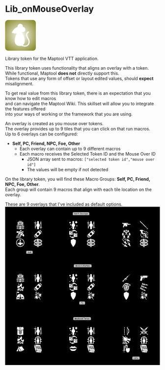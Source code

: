 # Lib_onMouseOverlay
![alt text](https://github.com/Jmr3366/Lib_onMouseOverlay/blob/main/LibonMouseOverlay.webp?raw=true)

Library token for the Maptool VTT application.

This library token uses functionality that aligns an overlay with a token.  
While functional, Maptool **does not** directly support this.   
Tokens that use any form of offset or layout edited values, should **expect** misalignment.

To get real value from this library token, there is an expectation that you know how to edit macros  
and can navigate the Maptool Wiki.  This skillset will allow you to integrate the features offered  
into your ways of working or the framework that you are using.

An overlay is created as you mouse over tokens.  
The overlay provides up to 9 tiles that you can click on that run macros.  
Up to 6 overlays can be configured:
- **Self, PC, Friend, NPC, Foe, Other**
  - Each overlay can contain up to 9 different macros
  - Each macro receives the Selected Token ID and the Mouse Over ID
    - JSON array sent to macros: `["selected token id","mouse over id"]`
    - The values will be empty if not detected


On the library token, you will find these Macro Groups: **Self, PC, Friend, NPC, Foe, Other**.  
Each group will contain 9 macros that align with each tile location on the overlay.  

These are 9 overlays that I've included as default options.  
![alt text](https://github.com/Jmr3366/Lib_onMouseOverlay/blob/main/onMouseOverlay-incOverlays.jpg?raw=true)
